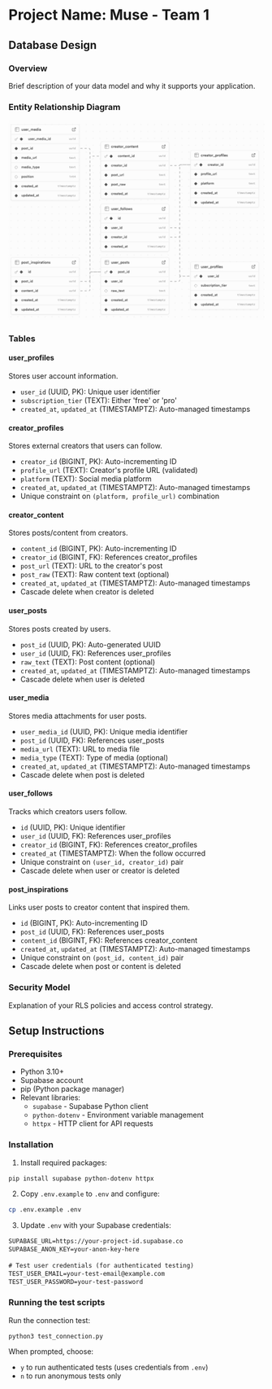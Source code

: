 # Project Name: Muse - Team 1

## Database Design

### Overview
Brief description of your data model and why it supports your application.

### Entity Relationship Diagram
![ER Diagram](./docs/er-diagram.png)

### Tables

#### user_profiles
Stores user account information.
- `user_id` (UUID, PK): Unique user identifier
- `subscription_tier` (TEXT): Either 'free' or 'pro'
- `created_at`, `updated_at` (TIMESTAMPTZ): Auto-managed timestamps

#### creator_profiles
Stores external creators that users can follow.
- `creator_id` (BIGINT, PK): Auto-incrementing ID
- `profile_url` (TEXT): Creator's profile URL (validated)
- `platform` (TEXT): Social media platform
- `created_at`, `updated_at` (TIMESTAMPTZ): Auto-managed timestamps
- Unique constraint on `(platform, profile_url)` combination

#### creator_content
Stores posts/content from creators.
- `content_id` (BIGINT, PK): Auto-incrementing ID
- `creator_id` (BIGINT, FK): References creator_profiles
- `post_url` (TEXT): URL to the creator's post
- `post_raw` (TEXT): Raw content text (optional)
- `created_at`, `updated_at` (TIMESTAMPTZ): Auto-managed timestamps
- Cascade delete when creator is deleted

#### user_posts
Stores posts created by users.
- `post_id` (UUID, PK): Auto-generated UUID
- `user_id` (UUID, FK): References user_profiles
- `raw_text` (TEXT): Post content (optional)
- `created_at`, `updated_at` (TIMESTAMPTZ): Auto-managed timestamps
- Cascade delete when user is deleted

#### user_media
Stores media attachments for user posts.
- `user_media_id` (UUID, PK): Unique media identifier
- `post_id` (UUID, FK): References user_posts
- `media_url` (TEXT): URL to media file
- `media_type` (TEXT): Type of media (optional)
- `created_at`, `updated_at` (TIMESTAMPTZ): Auto-managed timestamps
- Cascade delete when post is deleted

#### user_follows
Tracks which creators users follow.
- `id` (UUID, PK): Unique identifier
- `user_id` (UUID, FK): References user_profiles
- `creator_id` (BIGINT, FK): References creator_profiles
- `created_at` (TIMESTAMPTZ): When the follow occurred
- Unique constraint on `(user_id, creator_id)` pair
- Cascade delete when user or creator is deleted

#### post_inspirations
Links user posts to creator content that inspired them.
- `id` (BIGINT, PK): Auto-incrementing ID
- `post_id` (UUID, FK): References user_posts
- `content_id` (BIGINT, FK): References creator_content
- `created_at`, `updated_at` (TIMESTAMPTZ): Auto-managed timestamps
- Unique constraint on `(post_id, content_id)` pair
- Cascade delete when post or content is deleted
  
### Security Model
Explanation of your RLS policies and access control strategy.

## Setup Instructions

### Prerequisites
- Python 3.10+
- Supabase account
- pip (Python package manager)
- Relevant libraries:
  - `supabase` - Supabase Python client
  - `python-dotenv` - Environment variable management
  - `httpx` - HTTP client for API requests

### Installation

1. Install required packages:
```bash
pip install supabase python-dotenv httpx
```

2. Copy `.env.example` to `.env` and configure:
```bash
cp .env.example .env
```

3. Update `.env` with your Supabase credentials:
```
SUPABASE_URL=https://your-project-id.supabase.co
SUPABASE_ANON_KEY=your-anon-key-here

# Test user credentials (for authenticated testing)
TEST_USER_EMAIL=your-test-email@example.com
TEST_USER_PASSWORD=your-test-password
```

### Running the test scripts

Run the connection test:
```bash
python3 test_connection.py
```

When prompted, choose:
- `y` to run authenticated tests (uses credentials from `.env`)
- `n` to run anonymous tests only
